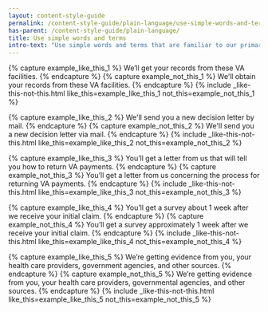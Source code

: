 ```yaml
---
layout: content-style-guide
permalink: /content-style-guide/plain-language/use-simple-words-and-terms
has-parent: /content-style-guide/plain-language/
title: Use simple words and terms
intro-text: "Use simple words and terms that are familiar to our primary audience: Veterans and their families."
---
```


{% capture example_like_this_1 %}
We’ll <span class="do-dont__diff">get</span> your records from these VA facilities.
{% endcapture %}
{% capture example_not_this_1 %}
We’ll <span class="do-dont__diff">obtain</span> your records from these VA facilities.
{% endcapture %}
{% include _like-this-not-this.html like_this=example_like_this_1 not_this=example_not_this_1 %}

{% capture example_like_this_2 %}
We'll send you a new decision letter <span class="do-dont__diff">by</span> mail.
{% endcapture %}
{% capture example_not_this_2 %}
We'll send you a new decision letter <span class="do-dont__diff">via</span> mail.
{% endcapture %}
{% include _like-this-not-this.html like_this=example_like_this_2 not_this=example_not_this_2 %}

{% capture example_like_this_3 %}
You’ll get a letter from us <span class="do-dont__diff">that will tell you how to return</span> VA payments.
{% endcapture %}
{% capture example_not_this_3 %}
You’ll get a letter from us <span class="do-dont__diff">concerning the process for returning</span> VA payments.
{% endcapture %}
{% include _like-this-not-this.html like_this=example_like_this_3 not_this=example_not_this_3 %}

{% capture example_like_this_4 %}
You’ll get a survey <span class="do-dont__diff">about</span> 1 week after we receive your initial claim.
{% endcapture %}
{% capture example_not_this_4 %}
You’ll get a survey <span class="do-dont__diff">approximately</span> 1 week after we receive your initial claim.
{% endcapture %}
{% include _like-this-not-this.html like_this=example_like_this_4 not_this=example_not_this_4 %}

{% capture example_like_this_5 %}
We’re getting evidence from you, your health care providers, <span class="do-dont__diff">government</span> agencies, and other sources. 
{% endcapture %}
{% capture example_not_this_5 %}
We’re getting evidence from you, your health care providers, <span class="do-dont__diff">governmental</span> agencies, and other sources.
{% endcapture %}
{% include _like-this-not-this.html like_this=example_like_this_5 not_this=example_not_this_5 %}